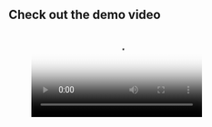 ## Check out the demo video

<figure class="video_container">
  <video controls="true" allowfullscreen="true" poster="http://img.youtube.com/vi/hLcrPrWb5PE/0.jpg">
    <source src="delivery-robot.mp4" type="video/mp4">
  </video>
</figure>